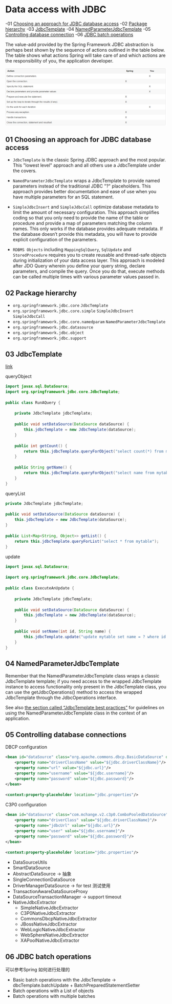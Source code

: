 # Data access with JDBC

-01 [Choosing an approach for JDBC database access](#01-choosing-an-approach-for-jdbc-database-access)
-02 [Package hierarchy](#02-package-hierarchy)
-03 [JdbcTemplate](#03-jdbcTemplate)
-04 [NamedParameterJdbcTemplate](#04-namedparameterjdbctemplate)
-05 [Controlling database connection](#04-controlling-database-connection)
-06 [JDBC batch operations](#05-jdbc-batch-operations)

The value-add provided by the Spring Framework JDBC abstraction is perhaps best shown by the sequence of actions outlined in the table below. The table shows what actions Spring will take care of and which actions are the responsibility of you, the application developer.

![spring-jdbc](images/spring-jdbc-vs-you.png)

## 01 Choosing an approach for JDBC database access

- `JdbcTemplate` is the classic Spring JDBC approach and the most popular. This "lowest level" approach and all others use a JdbcTemplate under the covers.

- `NamedParameterJdbcTemplate` wraps a JdbcTemplate to provide named parameters instead of the traditional JDBC "?" placeholders. This approach provides better documentation and ease of use when you have multiple parameters for an SQL statement.

- `SimpleJdbcInsert` and `SimpleJdbcCall` optimize database metadata to limit the amount of necessary configuration. This approach simplifies coding so that you only need to provide the name of the table or procedure and provide a map of parameters matching the column names. This only works if the database provides adequate metadata. If the database doesn’t provide this metadata, you will have to provide explicit configuration of the parameters.

- `RDBMS Objects` including `MappingSqlQuery`, `SqlUpdate` and `StoredProcedure` requires you to create reusable and thread-safe objects during initialization of your data access layer. This approach is modeled after JDO Query wherein you define your query string, declare parameters, and compile the query. Once you do that, execute methods can be called multiple times with various parameter values passed in.

## 02 Package hierarchy

- `org.springframework.jdbc.core` `JdbcTemplate`
- `org.springframework.jdbc.core.simple` `SimpleJdbcInsert` `SimpleJdbcCall`
- `org.springframework.jdbc.core.namedparam` `NamedParameterJdbcTemplate`
- `org.springframework.jdbc.datasource`
- `org.springframework.jdbc.object`
- `org.springframework.jdbc.support`

## 03 JdbcTemplate

[link](https://docs.spring.io/spring/docs/4.3.x/spring-framework-reference/htmlsingle/#jdbc-JdbcTemplate)

queryObject

```java
import javax.sql.DataSource;
import org.springframework.jdbc.core.JdbcTemplate;

public class RunAQuery {

    private JdbcTemplate jdbcTemplate;

    public void setDataSource(DataSource dataSource) {
        this.jdbcTemplate = new JdbcTemplate(dataSource);
    }

    public int getCount() {
        return this.jdbcTemplate.queryForObject("select count(*) from mytable", Integer.class);
    }

    public String getName() {
        return this.jdbcTemplate.queryForObject("select name from mytable", String.class);
    }
}
```

queryList

```java
private JdbcTemplate jdbcTemplate;

public void setDataSource(DataSource dataSource) {
    this.jdbcTemplate = new JdbcTemplate(dataSource);
}

public List<Map<String, Object>> getList() {
    return this.jdbcTemplate.queryForList("select * from mytable");
}
```

update

```java
import javax.sql.DataSource;

import org.springframework.jdbc.core.JdbcTemplate;

public class ExecuteAnUpdate {

    private JdbcTemplate jdbcTemplate;

    public void setDataSource(DataSource dataSource) {
        this.jdbcTemplate = new JdbcTemplate(dataSource);
    }

    public void setName(int id, String name) {
        this.jdbcTemplate.update("update mytable set name = ? where id = ?", name, id);
    }
}
```

## 04 NamedParameterJdbcTemplate

Remember that the NamedParameterJdbcTemplate class wraps a classic JdbcTemplate template; if you need access to the wrapped JdbcTemplate instance to access functionality only present in the JdbcTemplate class, you can use the getJdbcOperations() method to access the wrapped JdbcTemplate through the JdbcOperations interface.

See also [the section called “JdbcTemplate best practices”](#https://docs.spring.io/spring/docs/4.3.x/spring-framework-reference/htmlsingle/#jdbc-JdbcTemplate-idioms) for guidelines on using the NamedParameterJdbcTemplate class in the context of an application.

## 05 Controlling database connections

DBCP configuration

```xml
<bean id="dataSource" class="org.apache.commons.dbcp.BasicDataSource" destroy-method="close">
    <property name="driverClassName" value="${jdbc.driverClassName}"/>
    <property name="url" value="${jdbc.url}"/>
    <property name="username" value="${jdbc.username}"/>
    <property name="password" value="${jdbc.password}"/>
</bean>

<context:property-placeholder location="jdbc.properties"/>
```

C3P0 configuration

```xml
<bean id="dataSource" class="com.mchange.v2.c3p0.ComboPooledDataSource" destroy-method="close">
    <property name="driverClass" value="${jdbc.driverClassName}"/>
    <property name="jdbcUrl" value="${jdbc.url}"/>
    <property name="user" value="${jdbc.username}"/>
    <property name="password" value="${jdbc.password}"/>
</bean>

<context:property-placeholder location="jdbc.properties"/>
```

- DataSourceUtils
- SmartDataSource
- AbstractDataSource -> 抽象
- SingleConnectionDataSource
- DriverManagerDataSource -> for test 测试使用
- TransactionAwareDataSourceProxy
- DataSourceTransactionManager -> support timeout
- NativeJdbcExtractor
  - SimpleNativeJdbcExtractor
  - C3P0NativeJdbcExtractor
  - CommonsDbcpNativeJdbcExtractor
  - JBossNativeJdbcExtractor
  - WebLogicNativeJdbcExtractor
  - WebSphereNativeJdbcExtractor
  - XAPoolNativeJdbcExtractor

## 06 JDBC batch operations

可以参考Spring 如何进行处理的

- Basic batch operations with the JdbcTemplate -> dbcTemplate.batchUpdate + BatchPreparedStatementSetter
- Batch operations with a List of objects
- Batch operations with multiple batches
